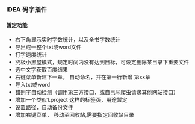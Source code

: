 ### IDEA 码字插件

#### 暂定功能

- 右下角显示实时字数统计，以及全书字数统计
- 导出成一整个txt或word文件
- 打字速度统计
- 究极小黑屋模式，规定时间内没有达到目标，可设定删除某目录下重要文件
- 选中文字获取百度结果
- 右键菜单新建下一章， 自动命名，并在第一行新增 第xx章
- 导入txt或word
- 错别字自动检测（调用第三方接口，或自己写爬虫请求其他网站接口）
- 增加一个类似1.project 这样的标签页，用途暂定
- 设置路径，自动备份文件
- 增加右键菜单， 移动至回收站,需要指定回收站目录

